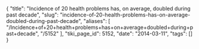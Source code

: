 {
    "title": "Incidence of 20 health problems has, on average, doubled during past decade",
    "slug": "incidence-of-20-health-problems-has-on-average-doubled-during-past-decade",
    "aliases": [
        "/Incidence+of+20+health+problems+has+on+average+doubled+during+past+decade",
        "/5152"
    ],
    "tiki_page_id": 5152,
    "date": "2014-03-11",
    "tags": []
}